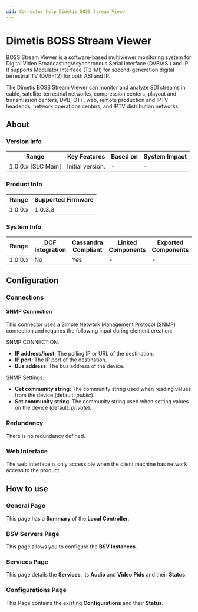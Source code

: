 ```yaml
---
uid: Connector_help_Dimetis_BOSS_Stream_Viewer
---
```


# Dimetis BOSS Stream Viewer

BOSS Stream Viewer is a software-based multiviewer monitoring system for Digital Video Broadcasting/Asynchronous Serial Interface (DVB/ASI) and IP. It supports Modulator Interface (T2-MI) for second-generation digital terrestrial TV (DVB-T2) for both ASI and IP.

The Dimetis BOSS Stream Viewer can monitor and analyze SDI streams in cable, satellite-terrestrial networks, compression centers, playout and transmission centers, DVB, OTT, web, remote production and IPTV headends, network operations centers, and IPTV distribution networks.

## About

### Version Info

| **Range**            | **Key Features** | **Based on** | **System Impact** |
|----------------------|------------------|--------------|-------------------|
| 1.0.0.x \[SLC Main\] | Initial version. | \-           | \-                |

### Product Info

| **Range** | **Supported Firmware** |
|-----------|------------------------|
| 1.0.0.x   | 1.0.3.3                |

### System Info

| **Range** | **DCF Integration** | **Cassandra Compliant** | **Linked Components** | **Exported Components** |
|-----------|---------------------|-------------------------|-----------------------|-------------------------|
| 1.0.0.x   | No                  | Yes                     | \-                    | \-                      |

## Configuration

### Connections

#### SNMP Connection

This connector uses a Simple Network Management Protocol (SNMP) connection and requires the following input during element creation:

SNMP CONNECTION:

- **IP address/host**: The polling IP or URL of the destination.
- **IP port**: The IP port of the destination.
- **Bus address**: The bus address of the device.

SNMP Settings:

- **Get community string**: The community string used when reading values from the device (default: *public*).
- **Set community string**: The community string used when setting values on the device (default: *private*).

### Redundancy

There is no redundancy defined.

### Web Interface

The web interface is only accessible when the client machine has network access to the product.

## How to use

### General Page

This page has a **Summary** of the **Local** **Controller**.


### BSV Servers Page

This page allows you to configure the **BSV Instances**.


### Services Page

This page details the **Services**, its **Audio** and **Video** **Pids** and their **Status**.


### Configurations Page

This Page contains the existing **Configurations** and their **Status**.

